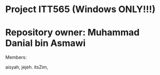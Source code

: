 # Project ITT565 (Windows ONLY!!!)

# Repository owner: Muhammad Danial bin Asmawi


Members:

aisyah,
jejeh.
itsZim,

